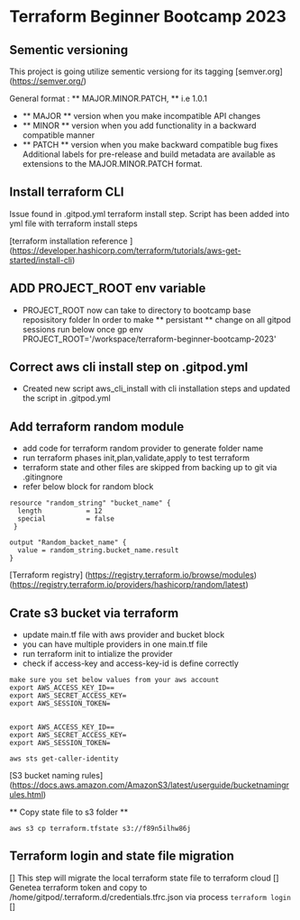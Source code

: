 # Terraform Beginner Bootcamp 2023

## Sementic versioning 

This project is going utilize sementic versiong for its tagging 
[semver.org] (https://semver.org/)

General format : 
 ** MAJOR.MINOR.PATCH, **  i.e 1.0.1 

- ** MAJOR **  version when you make incompatible API changes
- ** MINOR ** version when you add functionality in a backward compatible manner
- ** PATCH **  version when you make backward compatible bug fixes
Additional labels for pre-release and build metadata are available as extensions to the MAJOR.MINOR.PATCH format.

## Install terraform CLI 
Issue found in .gitpod.yml terraform install step. 
Script has been added into yml file with terraform install steps 


[terraform installation reference ] (https://developer.hashicorp.com/terraform/tutorials/aws-get-started/install-cli)

## ADD PROJECT_ROOT env variable 
- PROJECT_ROOT now can take to directory to bootcamp base reposisitory folder 
In order to make ** persistant ** change on all gitpod sessions run below once 
gp env PROJECT_ROOT='/workspace/terraform-beginner-bootcamp-2023'

## Correct aws cli install step on .gitpod.yml 
- Created new script aws_cli_install with cli installation steps and updated the script in .gitpod.yml

## Add terraform random module 
- add code for terraform random provider to generate folder name 
- run terraform phases init,plan,validate,apply to test terraform 
- terraform state and other files are skipped from backing up to git via .gitingnore 
- refer below block for random block
``` 
resource "random_string" "bucket_name" {
  length           = 12
  special          = false
 }

output "Random_backet_name" {
  value = random_string.bucket_name.result
}
```
[Terraform registry] (https://registry.terraform.io/browse/modules)
(https://registry.terraform.io/providers/hashicorp/random/latest)

## Crate s3 bucket via terraform 
- update main.tf file with aws provider and bucket block 
- you can have multiple providers in one main.tf file
- run terraform init to intialize the provider 
- check if access-key and access-key-id is define correctly 
```
make sure you set below values from your aws account 
export AWS_ACCESS_KEY_ID==
export AWS_SECRET_ACCESS_KEY=
export AWS_SESSION_TOKEN=


export AWS_ACCESS_KEY_ID==
export AWS_SECRET_ACCESS_KEY=
export AWS_SESSION_TOKEN=

aws sts get-caller-identity
```
[S3 bucket naming rules] (https://docs.aws.amazon.com/AmazonS3/latest/userguide/bucketnamingrules.html)

 ** Copy state file to s3 folder **
```
aws s3 cp terraform.tfstate s3://f89n5ilhw86j

```

## Terraform login and state file migration 
[] This step will migrate the local terraform state file to terraform cloud 
[] Genetea terraform token and copy to  /home/gitpod/.terraform.d/credentials.tfrc.json via process `terraform login`
[] 
